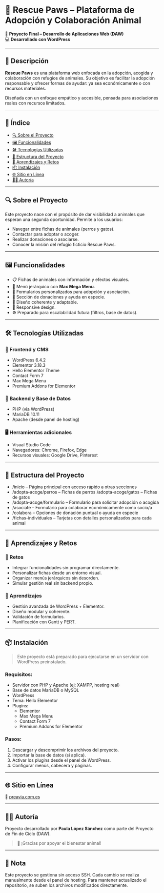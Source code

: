 # 🐾 Rescue Paws – Plataforma de Adopción y Colaboración Animal

📌 **Proyecto Final – Desarrollo de Aplicaciones Web (DAW)**  
💻 **Desarrollado con WordPress**

---

## 🌟 Descripción

**Rescue Paws** es una plataforma web enfocada en la adopción, acogida y colaboración con refugios de animales. Su objetivo es facilitar la adopción responsable y ofrecer formas de ayudar: ya sea económicamente o con recursos materiales.

Diseñada con un enfoque empático y accesible, pensada para asociaciones reales con recursos limitados.

---

## 📑 Índice

- [🔍 Sobre el Proyecto](#-sobre-el-proyecto)
- [🖼️ Funcionalidades](#-funcionalidades)
- [🛠️ Tecnologías Utilizadas](#-tecnologías-utilizadas)
- [📁 Estructura del Proyecto](#-estructura-del-proyecto)
- [🧠 Aprendizajes y Retos](#-aprendizajes-y-retos)
- [📦 Instalación](#-instalación)
- [🌐 Sitio en Línea](#-sitio-en-línea)
- [👩‍💻 Autoría](#-autoría)

---

## 🔍 Sobre el Proyecto

Este proyecto nace con el propósito de dar visibilidad a animales que esperan una segunda oportunidad. Permite a los usuarios:

- Navegar entre fichas de animales (perros y gatos).
- Contactar para adoptar o acoger.
- Realizar donaciones o asociarse.
- Conocer la misión del refugio ficticio Rescue Paws.

---

## 🖼️ Funcionalidades

- 📋 Fichas de animales con información y efectos visuales.
- 🧭 Menú jerárquico con **Max Mega Menu**.
- 📨 Formularios personalizados para adopción y asociación.
- 💸 Sección de donaciones y ayuda en especie.
- 🎨 Diseño coherente y adaptable.
- 📱 Responsive design.
- ⚙️ Preparado para escalabilidad futura (filtros, base de datos).

---

## 🛠️ Tecnologías Utilizadas

### 🔧 Frontend y CMS
- WordPress 6.4.2
- Elementor 3.18.3
- Hello Elementor Theme
- Contact Form 7
- Max Mega Menu
- Premium Addons for Elementor

### 🔌 Backend y Base de Datos
- PHP (via WordPress)
- MariaDB 10.11
- Apache (desde panel de hosting)

### 🖥️ Herramientas adicionales
- Visual Studio Code
- Navegadores: Chrome, Firefox, Edge
- Recursos visuales: Google Drive, Pinterest

---

## 📁 Estructura del Proyecto

- /inicio – Página principal con acceso rápido a otras secciones
- /adopta-acoge/perros – Fichas de perros /adopta-acoge/gatos – Fichas de gatos 
- /adopta-acoge/formulario – Formulario para solicitar adopción o acogida 
- /asociate – Formulario para colaborar económicamente como socio/a 
- /colabora – Opciones de donación puntual o ayuda en especie 
- /fichas-individuales – Tarjetas con detalles personalizados para cada animal


---

## 🧠 Aprendizajes y Retos

### 🔹 Retos

- Integrar funcionalidades sin programar directamente.
- Personalizar fichas desde un entorno visual.
- Organizar menús jerárquicos sin desorden.
- Simular gestión real sin backend propio.

### 🔹 Aprendizajes

- Gestión avanzada de WordPress + Elementor.
- Diseño modular y coherente.
- Validación de formularios.
- Planificación con Gantt y PERT.

---

## 📦 Instalación

> Este proyecto está preparado para ejecutarse en un servidor con WordPress preinstalado.

### Requisitos:

- Servidor con PHP y Apache (ej: XAMPP, hosting real)
- Base de datos MariaDB o MySQL
- WordPress
- Tema: Hello Elementor  
- Plugins:  
  - Elementor  
  - Max Mega Menu  
  - Contact Form 7  
  - Premium Addons for Elementor  

### Pasos:

1. Descargar y descomprimir los archivos del proyecto.
2. Importar la base de datos (si aplica).
3. Activar los plugins desde el panel de WordPress.
4. Configurar menús, cabecera y páginas.

---

## 🌐 Sitio en Línea

🔗 [preavia.com.es](https://preavia.com.es)

---

## 👩‍💻 Autoría

Proyecto desarrollado por **Paula López Sánchez** como parte del Proyecto de Fin de Ciclo (DAW).

> 🐾 ¡Gracias por apoyar el bienestar animal!

---

## 📝 Nota

Este proyecto se gestiona sin acceso SSH. Cada cambio se realiza manualmente desde el panel de hosting. Para mantener actualizado el repositorio, se suben los archivos modificados directamente.

